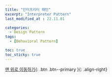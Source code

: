 ```yaml
---
title: "인터프리터 패턴"
excerpt: "Interpreter Pattern"
last_modified_at : 22.11.01

categories:
  - Design Pattern
tags:
  - [Behavioral Pattern]

toc: true
toc_sticky: true
---
```



[맨 위로 이동하기](#){: .btn .btn--primary }{: .align-right}